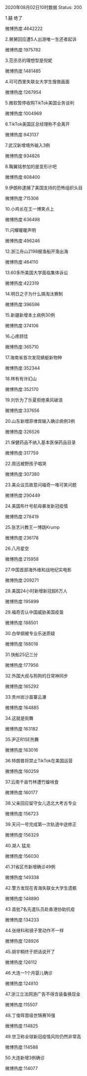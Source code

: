 2020年08月02日10时数据
Status: 200

1.囍 绝了

微博热度:4642222

2.舅舅回应遭5人出游唯一生还者起诉

微博热度:1975782

3.范丞丞的理想型是倪妮

微博热度:1481485

4.可可西里失联女大学生搜救画面

微博热度:1267954

5.微软暂停收购TikTok美国业务谈判

微博热度:1004969

6.TikTok美国区总经理称不会离开

微博热度:943137

7.武汉新增境外输入3例

微博热度:934826

8.鞠翼铭参加的是变形计吧

微博热度:808400

9.伊朗称逮捕了美国支持的恐怖组织头目

微博热度:715306

10.小鸡长在王一博笑点上

微博热度:636498

11.闪耀暖暖声明

微博热度:496246

12.浙江舟山2198艘渔船开渔出海

微博热度:464110

13.60多所美国大学面临集体诉讼

微博热度:422319

14.明日之子为什么搞淘汰赛制

微博热度:396596

15.新疆新增本土病例30例

微博热度:374106

16.心疼顾佳

微博热度:365710

17.海南省首次发现蜻蜓新物种

微博热度:352344

18.林有有许幻山

微博热度:352170

19.刘忻为了乐夏拒绝乘风破浪

微博热度:337656

20.山东新增菲律宾输入确诊病例3例

微博热度:326526

21.保健药品不纳入基本医保药品目录

微博热度:317759

22.周迅被野孩子唱哭

微博热度:307380

23.美众议员故意问福奇一堆可笑问题

微博热度:290449

24.美国布什号航母暴发新冠疫情

微博热度:278419

25.张艺兴教王一博跳Krump

微博热度:236178

26.八月星空

微博热度:215958

27.中国首部海外维和战地纪实电影

微博热度:209271

28.美国24小时新增新冠超6万人

微博热度:195899

29.福奇否认中国威胁美国疫苗

微博热度:188501

30.白举纲被专业乐迷质疑

微博热度:188018

31.快船25记三分

微博热度:177956

32.外国大叔与狗狗的日常神同步

微博热度:165292

33.贵州岜沙苗寨云瀑

微博热度:164885

34.这就是街舞

微博热度:163182

35.尹正R1SE热舞

微博热度:163016

36.特朗普将禁止TikTok在美国运营

微博热度:160259

37.云南千亩竹林遭竹蝗啃食

微博热度:160177

38.父亲回应留守女儿选北大考古专业

微博热度:156723

39.天问一号完成第一次轨道中途修正

微博热度:156329

40.湖人 猛龙

微博热度:156030

41.31省区市新增确诊49例

微博热度:149338

42.警方发现在青海失联女大学生遗骸

微博热度:148890

43.首批7名先遣队员赴香港协助抗疫

微博热度:134233

44.张继科和镜子里动作不一样

微博热度:128926

45.胡宇桐终于把话说开了

微博热度:126112

46.大连一1个月婴儿确诊

微博热度:124810

47.浙江立法网游广告不得含装备换现金

微博热度:115507

48.丁俊晖晋级世锦赛16强

微博热度:114825

49.世卫称全球新冠疫情风险仍然非常高

微博热度:114588

50.大连新增3例确诊

微博热度:114077

